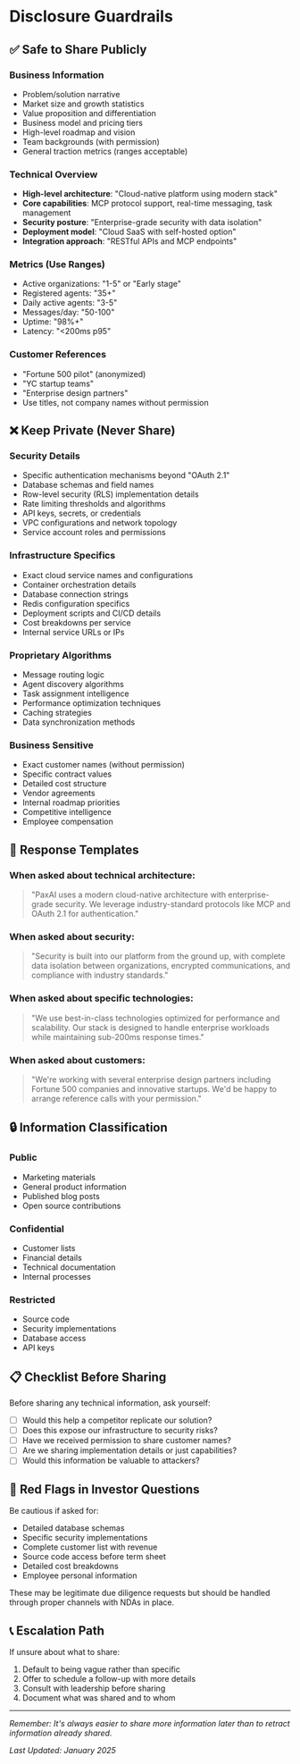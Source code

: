 # Disclosure Guardrails

## ✅ Safe to Share Publicly

### Business Information
- Problem/solution narrative
- Market size and growth statistics
- Value proposition and differentiation
- Business model and pricing tiers
- High-level roadmap and vision
- Team backgrounds (with permission)
- General traction metrics (ranges acceptable)

### Technical Overview
- **High-level architecture**: "Cloud-native platform using modern stack"
- **Core capabilities**: MCP protocol support, real-time messaging, task management
- **Security posture**: "Enterprise-grade security with data isolation"
- **Deployment model**: "Cloud SaaS with self-hosted option"
- **Integration approach**: "RESTful APIs and MCP endpoints"

### Metrics (Use Ranges)
- Active organizations: "1-5" or "Early stage"
- Registered agents: "35+"
- Daily active agents: "3-5"
- Messages/day: "50-100"
- Uptime: "98%+"
- Latency: "<200ms p95"

### Customer References
- "Fortune 500 pilot" (anonymized)
- "YC startup teams"
- "Enterprise design partners"
- Use titles, not company names without permission

## ❌ Keep Private (Never Share)

### Security Details
- Specific authentication mechanisms beyond "OAuth 2.1"
- Database schemas and field names
- Row-level security (RLS) implementation details
- Rate limiting thresholds and algorithms
- API keys, secrets, or credentials
- VPC configurations and network topology
- Service account roles and permissions

### Infrastructure Specifics
- Exact cloud service names and configurations
- Container orchestration details
- Database connection strings
- Redis configuration specifics
- Deployment scripts and CI/CD details
- Cost breakdowns per service
- Internal service URLs or IPs

### Proprietary Algorithms
- Message routing logic
- Agent discovery algorithms
- Task assignment intelligence
- Performance optimization techniques
- Caching strategies
- Data synchronization methods

### Business Sensitive
- Exact customer names (without permission)
- Specific contract values
- Detailed cost structure
- Vendor agreements
- Internal roadmap priorities
- Competitive intelligence
- Employee compensation

## 📝 Response Templates

### When asked about technical architecture:
> "PaxAI uses a modern cloud-native architecture with enterprise-grade security. We leverage industry-standard protocols like MCP and OAuth 2.1 for authentication."

### When asked about security:
> "Security is built into our platform from the ground up, with complete data isolation between organizations, encrypted communications, and compliance with industry standards."

### When asked about specific technologies:
> "We use best-in-class technologies optimized for performance and scalability. Our stack is designed to handle enterprise workloads while maintaining sub-200ms response times."

### When asked about customers:
> "We're working with several enterprise design partners including Fortune 500 companies and innovative startups. We'd be happy to arrange reference calls with your permission."

## 🔒 Information Classification

### Public
- Marketing materials
- General product information
- Published blog posts
- Open source contributions

### Confidential
- Customer lists
- Financial details
- Technical documentation
- Internal processes

### Restricted
- Source code
- Security implementations
- Database access
- API keys

## 📋 Checklist Before Sharing

Before sharing any technical information, ask yourself:

- [ ] Would this help a competitor replicate our solution?
- [ ] Does this expose our infrastructure to security risks?
- [ ] Have we received permission to share customer names?
- [ ] Are we sharing implementation details or just capabilities?
- [ ] Would this information be valuable to attackers?

## 🚨 Red Flags in Investor Questions

Be cautious if asked for:
- Detailed database schemas
- Specific security implementations
- Complete customer list with revenue
- Source code access before term sheet
- Detailed cost breakdowns
- Employee personal information

These may be legitimate due diligence requests but should be handled through proper channels with NDAs in place.

## 📞 Escalation Path

If unsure about what to share:
1. Default to being vague rather than specific
2. Offer to schedule a follow-up with more details
3. Consult with leadership before sharing
4. Document what was shared and to whom

---

*Remember: It's always easier to share more information later than to retract information already shared.*

*Last Updated: January 2025*
